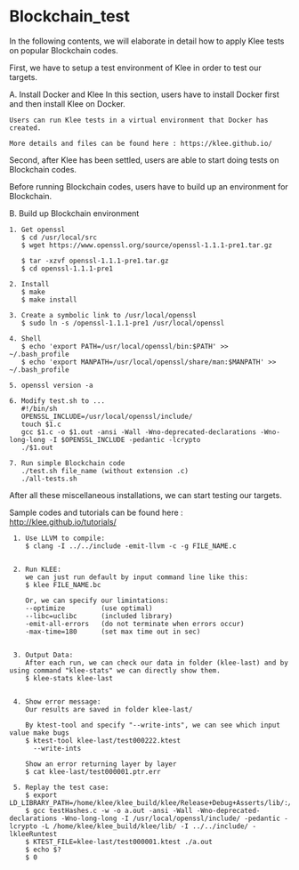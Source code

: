 # Blockchain_test

In the following contents, we will elaborate in detail how to apply Klee tests on popular Blockchain codes.


First, we have to setup a test environment of Klee in order to test our targets.

A. Install Docker and Klee
    In this section, users have to install Docker first and then install Klee on Docker.
    
    Users can run Klee tests in a virtual environment that Docker has created.
    
    More details and files can be found here : https://klee.github.io/



Second, after Klee has been settled, users are able to start doing tests on Blockchain codes.

Before running Blockchain codes, users have to build up an environment for Blockchain.

B. Build up Blockchain environment

    1. Get openssl
       $ cd /usr/local/src
       $ wget https://www.openssl.org/source/openssl-1.1.1-pre1.tar.gz

       $ tar -xzvf openssl-1.1.1-pre1.tar.gz
       $ cd openssl-1.1.1-pre1

    2. Install
       $ make
       $ make install

    3. Create a symbolic link to /usr/local/openssl
       $ sudo ln -s /openssl-1.1.1-pre1 /usr/local/openssl

    4. Shell
       $ echo 'export PATH=/usr/local/openssl/bin:$PATH' >> ~/.bash_profile
       $ echo 'export MANPATH=/usr/local/openssl/share/man:$MANPATH' >> ~/.bash_profile

    5. openssl version -a

    6. Modify test.sh to ...
       #!/bin/sh
       OPENSSL_INCLUDE=/usr/local/openssl/include/
       touch $1.c
       gcc $1.c -o $1.out -ansi -Wall -Wno-deprecated-declarations -Wno-long-long -I $OPENSSL_INCLUDE -pedantic -lcrypto
       ./$1.out

    7. Run simple Blockchain code
       ./test.sh file_name (without extension .c)
       ./all-tests.sh
       


After all these miscellaneous installations, we can start testing our targets.

Sample codes and tutorials can be found here : http://klee.github.io/tutorials/

     1. Use LLVM to compile:
        $ clang -I ../../include -emit-llvm -c -g FILE_NAME.c


     2. Run KLEE:
        we can just run default by input command line like this:
        $ klee FILE_NAME.bc
        
        Or, we can specify our limintations:
        --optimize         (use optimal)
        --libc=uclibc      (included library)
        -emit-all-errors   (do not terminate when errors occur)
        -max-time=180      (set max time out in sec)


     3. Output Data:
        After each run, we can check our data in folder (klee-last) and by using command "klee-stats" we can directly show them.
        $ klee-stats klee-last


     4. Show error message:
        Our results are saved in folder klee-last/
        
        By ktest-tool and specify "--write-ints", we can see which input value make bugs
        $ ktest-tool klee-last/test000222.ktest
          --write-ints
        
        Show an error returning layer by layer
        $ cat klee-last/test000001.ptr.err
        
     5. Replay the test case:
        $ export LD_LIBRARY_PATH=/home/klee/klee_build/klee/Release+Debug+Asserts/lib/:/home/klee/klee_build/klee/lib/:$LD_LIBRARY_PATH
        $ gcc testHashes.c -w -o a.out -ansi -Wall -Wno-deprecated-declarations -Wno-long-long -I /usr/local/openssl/include/ -pedantic -lcrypto -L /home/klee/klee_build/klee/lib/ -I ../../include/ -lkleeRuntest
        $ KTEST_FILE=klee-last/test000001.ktest ./a.out 
        $ echo $?
        $ 0


